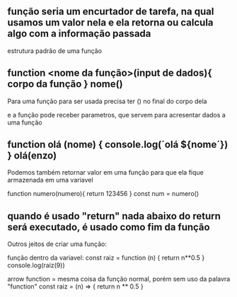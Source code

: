 função seria um encurtador de tarefa, na qual usamos um valor nela e ela retorna ou calcula algo com a informação passada 
------------------------------------------------------------------------------------------------------------------------
estrutura padrão de uma função

function <nome da função>(input de dados){
    corpo da função
}
nome()
--------------------------------------------------------------------------------
Para uma função para ser usada precisa ter ()  no final do corpo dela

e a função pode receber parametros, que servem para acresentar dados a uma função 

function olá (nome) {
    console.log(´olá ${nome´})
}
olá(enzo)
----------------------------------------------------------------------------------------------------------------------------------------------------
Podemos também retornar valor em uma função para que ela fique armazenada em uma variavel 

function numero(numero){
     return 123456
}
const num = numero()

quando é usado "return" nada abaixo do return será executado, é usado como fim da função
-----------------------------------------------------------------------------------------------------
Outros jeitos de criar uma função: 

função dentro da variavel:
const raiz = function (n) {
    return n**0.5
}
console.log(raiz(9))


arrow function = mesma coisa da função normal, porém sem uso da palavra "function"
const raiz = (n) => {
    return n ** 0.5 
}

